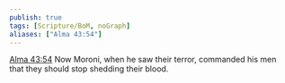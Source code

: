 ```yaml
---
publish: true
tags: [Scripture/BoM, noGraph]
aliases: ["Alma 43:54"]
---
```

[Alma 43:54](https://churchofjesuschrist.org/study/scriptures/bofm/alma/43?lang=eng&id=p54#p54) Now Moroni, when he saw their terror, commanded his men that they should stop shedding their blood.




